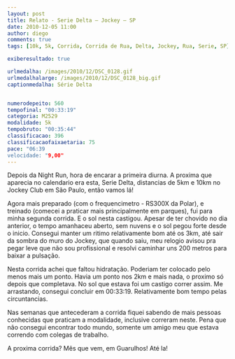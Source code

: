 ```yaml
---
layout: post
title: Relato - Serie Delta – Jockey – SP
date: 2010-12-05 11:00
author: diego
comments: true
tags: [10k, 5k, Corrida, Corrida de Rua, Delta, Jockey, Rua, Serie, SP]

exiberesultado: true

urlmedalha: /images/2010/12/DSC_0128.gif
urlmedalhalarge: /images/2010/12/DSC_0128_big.gif
captionmedalha: Série Delta


numerodepeito: 560
tempofinal: "00:33:19"
categoria: M2529
modalidade: 5k
tempobruto: "00:35:44"
classificacao: 396
classificacaofaixaetaria: 75
pace: "06:39
velocidade: "9,00"
---
```


Depois da Night Run, hora de encarar a primeira diurna. A proxima que aparecia no calendario era esta, Serie Delta, distancias de 5km e 10km no Jockey Club em São Paulo, então vamos lá!

Agora mais preparado (com o frequencimetro - RS300X da Polar), e treinado (comecei a praticar mais principalmente em parques), fui para minha segunda corrida. E o sol nesta castigou. Apesar de ter chovido no dia anterior, o tempo amanhaceu aberto, sem nuvens e o sol pegou forte desde o inicio. Consegui manter um ritimo relativamente bom até os 3km, até sair da sombra do muro do Jockey, que quando saiu, meu relogio avisou pra pegar leve que não sou profissional e resolvi caminhar uns 200 metros para baixar a pulsação.

<!--more-->

Nesta corrida achei que faltou hidratação. Poderiam ter colocado pelo menos mais um ponto. Havia um ponto nos 2km e mais nada, o proximo só depois que completava. No sol que estava foi um castigo correr assim. Me arrastando, consegui concluir em   00:33:19. Relativamente bom tempo pelas circuntancias.

Nas semanas que antecederam a corrida fiquei sabendo de mais pessoas conhecidas que praticam a modalidade, inclusive correram neste. Pena que não consegui encontrar todo mundo, somente um amigo meu que estava correndo com colegas de trabalho.

A proxima corrida? Mês que vem, em Guarulhos! Até la!
